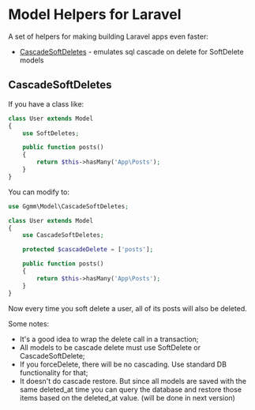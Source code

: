 # Model Helpers for Laravel

A set of helpers for making building Laravel apps even faster:

* [CascadeSoftDeletes](cascadesofdeletes) - emulates sql cascade on delete for SoftDelete models

## CascadeSoftDeletes

If you have a class like:

```php
class User extends Model
{
    use SoftDeletes;

    public function posts()
    {
        return $this->hasMany('App\Posts');
    }
}
```

You can modify to:

```php
use Ggmm\Model\CascadeSoftDeletes;

class User extends Model
{
    use CascadeSoftDeletes;

    protected $cascadeDelete = ['posts'];

    public function posts()
    {
        return $this->hasMany('App\Posts');
    }
}
```

Now every time you soft delete a user, all of its posts will also be deleted.

Some notes:
* It's a good idea to wrap the delete call in a transaction;
* All models to be cascade delete must use SoftDelete or CascadeSoftDelete;
* If you forceDelete, there will be no cascading. Use standard DB functionality for that;
* It doesn't do cascade restore. But since all models are saved with the same deleted_at time
you can query the database and restore those items based on the deleted_at value. (will be done in next version)